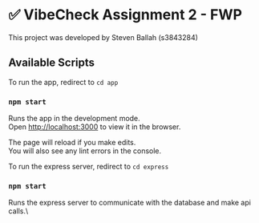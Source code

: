 # ✅ VibeCheck Assignment 2 - FWP

This project was developed by Steven Ballah (s3843284)

## Available Scripts

To run the app, redirect to `cd app`

### `npm start`

Runs the app in the development mode.\
Open [http://localhost:3000](http://localhost:3000) to view it in the browser.

The page will reload if you make edits.\
You will also see any lint errors in the console.

To run the express server, redirect to `cd express`

### `npm start`

Runs the express server to communicate with the database and make api calls.\


